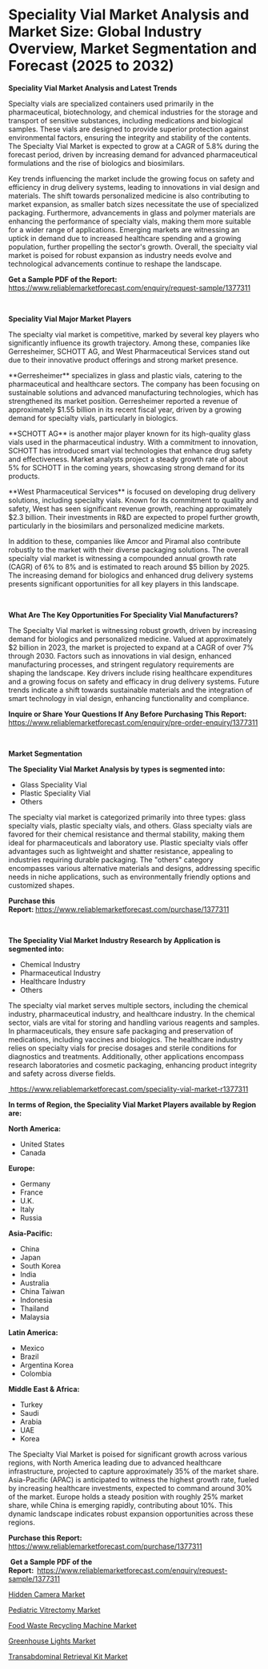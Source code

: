 <p><h1>Speciality Vial Market Analysis and Market Size: Global Industry Overview, Market Segmentation and Forecast (2025 to 2032)</h1></p><p><strong>Speciality Vial Market Analysis and Latest Trends</strong></p>
<p><p>Specialty vials are specialized containers used primarily in the pharmaceutical, biotechnology, and chemical industries for the storage and transport of sensitive substances, including medications and biological samples. These vials are designed to provide superior protection against environmental factors, ensuring the integrity and stability of the contents. The Specialty Vial Market is expected to grow at a CAGR of 5.8% during the forecast period, driven by increasing demand for advanced pharmaceutical formulations and the rise of biologics and biosimilars. </p><p>Key trends influencing the market include the growing focus on safety and efficiency in drug delivery systems, leading to innovations in vial design and materials. The shift towards personalized medicine is also contributing to market expansion, as smaller batch sizes necessitate the use of specialized packaging. Furthermore, advancements in glass and polymer materials are enhancing the performance of specialty vials, making them more suitable for a wider range of applications. Emerging markets are witnessing an uptick in demand due to increased healthcare spending and a growing population, further propelling the sector's growth. Overall, the specialty vial market is poised for robust expansion as industry needs evolve and technological advancements continue to reshape the landscape.</p></p>
<p><strong>Get a Sample PDF of the Report:&nbsp;</strong> <a href="https://www.reliablemarketforecast.com/enquiry/request-sample/1377311?utm_campaign=1897&utm_medium=2&utm_source=Github&utm_content=ia&utm_term=28032025&utm_id=speciality-vial">https://www.reliablemarketforecast.com/enquiry/request-sample/1377311</a></p>
<p>&nbsp;</p>
<p><strong>Speciality Vial Major Market Players</strong></p>
<p><p>The specialty vial market is competitive, marked by several key players who significantly influence its growth trajectory. Among these, companies like Gerresheimer, SCHOTT AG, and West Pharmaceutical Services stand out due to their innovative product offerings and strong market presence.</p><p>**Gerresheimer** specializes in glass and plastic vials, catering to the pharmaceutical and healthcare sectors. The company has been focusing on sustainable solutions and advanced manufacturing technologies, which has strengthened its market position. Gerresheimer reported a revenue of approximately $1.55 billion in its recent fiscal year, driven by a growing demand for specialty vials, particularly in biologics.</p><p>**SCHOTT AG** is another major player known for its high-quality glass vials used in the pharmaceutical industry. With a commitment to innovation, SCHOTT has introduced smart vial technologies that enhance drug safety and effectiveness. Market analysts project a steady growth rate of about 5% for SCHOTT in the coming years, showcasing strong demand for its products.</p><p>**West Pharmaceutical Services** is focused on developing drug delivery solutions, including specialty vials. Known for its commitment to quality and safety, West has seen significant revenue growth, reaching approximately $2.3 billion. Their investments in R&D are expected to propel further growth, particularly in the biosimilars and personalized medicine markets.</p><p>In addition to these, companies like Amcor and Piramal also contribute robustly to the market with their diverse packaging solutions. The overall specialty vial market is witnessing a compounded annual growth rate (CAGR) of 6% to 8% and is estimated to reach around $5 billion by 2025. The increasing demand for biologics and enhanced drug delivery systems presents significant opportunities for all key players in this landscape.</p></p>
<p>&nbsp;</p>
<p><strong>What Are The Key Opportunities For Speciality Vial Manufacturers?</strong></p>
<p><p>The Specialty Vial market is witnessing robust growth, driven by increasing demand for biologics and personalized medicine. Valued at approximately $2 billion in 2023, the market is projected to expand at a CAGR of over 7% through 2030. Factors such as innovations in vial design, enhanced manufacturing processes, and stringent regulatory requirements are shaping the landscape. Key drivers include rising healthcare expenditures and a growing focus on safety and efficacy in drug delivery systems. Future trends indicate a shift towards sustainable materials and the integration of smart technology in vial design, enhancing functionality and compliance.</p></p>
<p><strong>Inquire or Share Your Questions If Any Before Purchasing This Report:</strong> <a href="https://www.reliablemarketforecast.com/enquiry/pre-order-enquiry/1377311?utm_campaign=1897&utm_medium=2&utm_source=Github&utm_content=ia&utm_term=28032025&utm_id=speciality-vial">https://www.reliablemarketforecast.com/enquiry/pre-order-enquiry/1377311</a></p>
<p>&nbsp;</p>
<p><strong>Market Segmentation</strong></p>
<p><strong>The Speciality Vial Market Analysis by types is segmented into:</strong></p>
<p><ul><li>Glass Speciality Vial</li><li>Plastic Speciality Vial</li><li>Others</li></ul></p>
<p><p>The specialty vial market is categorized primarily into three types: glass specialty vials, plastic specialty vials, and others. Glass specialty vials are favored for their chemical resistance and thermal stability, making them ideal for pharmaceuticals and laboratory use. Plastic specialty vials offer advantages such as lightweight and shatter resistance, appealing to industries requiring durable packaging. The "others" category encompasses various alternative materials and designs, addressing specific needs in niche applications, such as environmentally friendly options and customized shapes.</p></p>
<p><strong>Purchase this Report:&nbsp;</strong><a href="https://www.reliablemarketforecast.com/purchase/1377311?utm_campaign=1897&utm_medium=2&utm_source=Github&utm_content=ia&utm_term=28032025&utm_id=speciality-vial">https://www.reliablemarketforecast.com/purchase/1377311</a></p>
<p>&nbsp;</p>
<p><strong>The Speciality Vial Market Industry Research by Application is segmented into:</strong></p>
<p><ul><li>Chemical Industry</li><li>Pharmaceutical Industry</li><li>Healthcare Industry</li><li>Others</li></ul></p>
<p><p>The specialty vial market serves multiple sectors, including the chemical industry, pharmaceutical industry, and healthcare industry. In the chemical sector, vials are vital for storing and handling various reagents and samples. In pharmaceuticals, they ensure safe packaging and preservation of medications, including vaccines and biologics. The healthcare industry relies on specialty vials for precise dosages and sterile conditions for diagnostics and treatments. Additionally, other applications encompass research laboratories and cosmetic packaging, enhancing product integrity and safety across diverse fields.</p></p>
<p><a href="https://www.reliablemarketforecast.com/speciality-vial-market-r1377311?utm_campaign=1897&utm_medium=2&utm_source=Github&utm_content=ia&utm_term=28032025&utm_id=speciality-vial">&nbsp;https://www.reliablemarketforecast.com/speciality-vial-market-r1377311</a></p>
<p><strong>In terms of Region, the Speciality Vial Market Players available by Region are:</strong></p>
<p>
    <p> <strong> North America: </strong>
        <ul>
            <li>United States</li>
            <li>Canada</li>
        </ul>
        </p> 
    <p> <strong> Europe: </strong>
        <ul>
            <li>Germany</li>
            <li>France</li>
            <li>U.K.</li>
            <li>Italy</li>
            <li>Russia</li>
        </ul>
        </p> 
    <p> <strong> Asia-Pacific: </strong>
        <ul>
            <li>China</li>
            <li>Japan</li>
            <li>South Korea</li>
            <li>India</li>
            <li>Australia</li>
            <li>China Taiwan</li>
            <li>Indonesia</li>
            <li>Thailand</li>
            <li>Malaysia</li>
        </ul>
        </p> 
    <p> <strong> Latin America: </strong>
        <ul>
            <li>Mexico</li>
            <li>Brazil</li>
            <li>Argentina Korea</li>
            <li>Colombia</li>
        </ul>
        </p> 
    <p> <strong> Middle East & Africa: </strong>
        <ul>
            <li>Turkey</li>
            <li>Saudi</li>
            <li>Arabia</li>
            <li>UAE</li>
            <li>Korea</li>
        </ul>
    </p>
    </p>
<p><p>The Specialty Vial Market is poised for significant growth across various regions, with North America leading due to advanced healthcare infrastructure, projected to capture approximately 35% of the market share. Asia-Pacific (APAC) is anticipated to witness the highest growth rate, fueled by increasing healthcare investments, expected to command around 30% of the market. Europe holds a steady position with roughly 25% market share, while China is emerging rapidly, contributing about 10%. This dynamic landscape indicates robust expansion opportunities across these regions.</p></p>
<p><strong>Purchase this Report: </strong><a href="https://www.reliablemarketforecast.com/purchase/1377311?utm_campaign=1897&utm_medium=2&utm_source=Github&utm_content=ia&utm_term=28032025&utm_id=speciality-vial">https://www.reliablemarketforecast.com/purchase/1377311</a></p>
<p>&nbsp;<strong>Get a Sample PDF of the Report:&nbsp;&nbsp;</strong><a href="https://www.reliablemarketforecast.com/enquiry/request-sample/1377311?utm_campaign=1897&utm_medium=2&utm_source=Github&utm_content=ia&utm_term=28032025&utm_id=speciality-vial">https://www.reliablemarketforecast.com/enquiry/request-sample/1377311</a></p>
<p><strong></strong></p>
<p><p><a href="https://www.linkedin.com/pulse/hidden-camera-market-outlook-2025-2032-trends-size-projected-65-igroe?utm_campaign=1897&utm_medium=2&utm_source=Github&utm_content=ia&utm_term=28032025&utm_id=speciality-vial">Hidden Camera Market</a></p><p><a href="https://github.com/achilekirwan/Market-Research-Report-List-1/blob/main/pediatric-vitrectomy-market.md?utm_campaign=1897&utm_medium=2&utm_source=Github&utm_content=ia&utm_term=28032025&utm_id=speciality-vial">Pediatric Vitrectomy Market</a></p><p><a href="https://www.linkedin.com/pulse/food-waste-recycling-machine-market-study-report-includinginformation-xlyse?utm_campaign=1897&utm_medium=2&utm_source=Github&utm_content=ia&utm_term=28032025&utm_id=speciality-vial">Food Waste Recycling Machine Market</a></p><p><a href="https://www.linkedin.com/pulse/global-greenhouse-lights-market-insights-size-share-trends-er45e?utm_campaign=1897&utm_medium=2&utm_source=Github&utm_content=ia&utm_term=28032025&utm_id=speciality-vial">Greenhouse Lights Market</a></p><p><a href="https://github.com/bettysbozer/Market-Research-Report-List-1/blob/main/transabdominal-retrieval-kit-market.md?utm_campaign=1897&utm_medium=2&utm_source=Github&utm_content=ia&utm_term=28032025&utm_id=speciality-vial">Transabdominal Retrieval Kit Market</a></p></p>